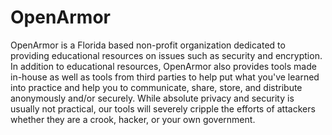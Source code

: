 OpenArmor
========
OpenArmor is a Florida based non-profit organization dedicated to providing educational resources on issues such as security and encryption. In addition to educational resources, OpenArmor also provides tools made in-house as well as tools from third parties to help put what you've learned into practice and help you to communicate, share, store, and distribute anonymously and/or securely. While absolute privacy and security is usually not practical, our tools will severely cripple the efforts of attackers whether they are a crook, hacker, or your own government.
